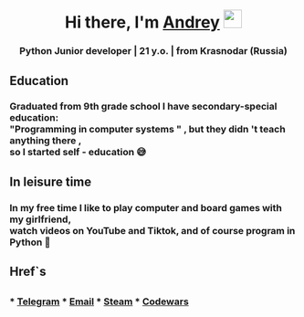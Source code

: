 <h1 align="center">Hi there, I'm <a href="https://daniilshat.ru/" target="_blank">Andrey</a> 
<img src="https://github.com/blackcater/blackcater/raw/main/images/Hi.gif" height="32"/></h1>
<h3 align="center">Python Junior developer | 21 y.o. | from Krasnodar (Russia) </h3>

<h2>Education</h2>
<h3>Graduated from 9th grade school
I have secondary-special education: <br>"Programming in computer systems " , 
but they didn 't teach anything there ,<br> so I started self - education 😅</h3>

<h2>In leisure time</h2>
<h3>In my free time I like to play computer and board games with my girlfriend, <br>watch videos on YouTube and Tiktok, and of course program in Python 🐍</h3>

<h2>Href`s<h2>
<h3>
* <a href="https://t.me/uzh4sniy">Telegram</a>
* <a href="remaker1503@gmail.com">Email</a>
* <a href="https://steamcommunity.com/profiles/76561198139147931">Steam</a>
* <a href="https://www.codewars.com/users/Uzhasniy">Codewars</a>
</h3>
<!---
Uzhasniy/Uzhasniy is a ✨ special ✨ repository because its `README.md` (this file) appears on your GitHub profile.
You can click the Preview link to take a look at your changes.
--->
